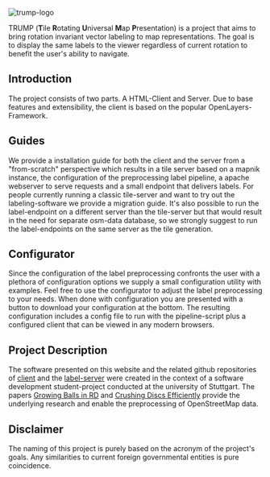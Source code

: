 ![trump-logo](https://rawgit.com/trump-fmi/trump-fmi.github.io/tree/master/content/logo_blue.png "Logo Title Text 1")

TRUMP (**T**ile **R**otating **U**niversal **M**ap **P**resentation) is a project that aims to bring rotation invariant vector labeling to map representations. The goal is to display the same labels to the viewer regardless of current rotation to benefit the user's ability to navigate.

## Introduction
The project consists of two parts. A HTML-Client and Server. Due to base features and extensibility, the client is based on the popular OpenLayers-Framework.

## Guides
We provide a installation guide for both the client and the server from a "from-scratch" perspective which results in a tile server based on a mapnik instance, the configuration of the preprocessing label pipeline, a apache webserver to serve requests and a small endpoint that delivers labels. For people currently running a classic tile-server and want to try out the labeling-software we provide a migration guide. It's also possible to run the label-endpoint on a different server than the tile-server but that would result in the need for separate osm-data database, so we strongly suggest to run the label-endpoints on the same server as the tile generation.

## Configurator
Since the configuration of the label preprocessing confronts the user with a plethora of configuration options we supply a small configuration utility with examples. Feel free to use the configurator to adjust the label preprocessing to your needs. When done with configuration you are presented with a button to download your configuration at the bottom. The resulting configuration includes a config file to run with the pipeline-script plus a configured client that can be viewed in any modern browsers.

## Project Description
The software presented on this website and the related github repositories of [client](https://github.com/trump-fmi/ol-labels) and the [label-server](https://github.com/trump-fmi/osm_label_server) were created in the context of a  software development student-project conducted at the university of Stuttgart. The papers [Growing Balls in RD](http://epubs.siam.org/doi/abs/10.1137/1.9781611974768.20) and [Crushing Discs Efficiently](https://link.springer.com/chapter/10.1007/978-3-319-44543-4_4) provide the underlying research and enable the preprocessing of OpenStreetMap data.

## Disclaimer
The naming of this project is purely based on the acronym of the project's goals. Any similarities to current foreign governmental entities is pure coincidence. 
